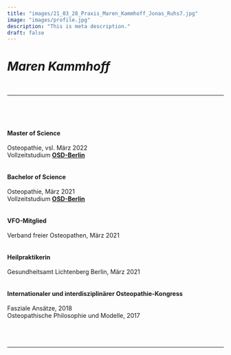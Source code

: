 ```yaml
---
title: "images/21_03_28_Praxis_Maren_Kammhoff_Jonas_Ruhs7.jpg"
image: "images/profile.jpg"
description: "This is meta description."
draft: false
---
```


# *Maren Kammhoff*  
  
<br>  

________________________________________________________________________________________________

<br>
<br>
<br>

  
**Master of Science**  
<br>
Osteopathie, vsl. März 2022   
Vollzeitstudium **[OSD-Berlin](https://www.osteopathie-schule.de/ "Studium an der OSD")**  
<br>
<br>
**Bachelor of Science**  
<br>
Osteopathie, März 2021  
Vollzeitstudium **[OSD-Berlin](https://www.osteopathie-schule.de/ "Studium an der OSD")**  
<br>
<br>
**VFO-Mitglied**  
<br>
Verband freier Osteopathen, März 2021  
<br>
<br>
**Heilpraktikerin**  
<br>
Gesundheitsamt Lichtenberg Berlin, März 2021  
<br>
<br>
**Internationaler und interdisziplinärer Osteopathie-Kongress**  
<br>
Fasziale Ansätze, 2018  
Osteopathische Philosophie und Modelle, 2017  
<br>
<br>
<br>
________________________________________________________________________________________________  
<br>